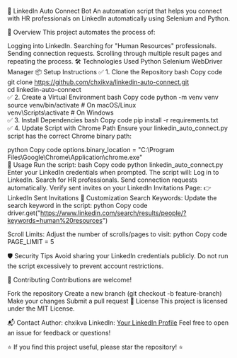 🚀 LinkedIn Auto Connect Bot
An automation script that helps you connect with HR professionals on LinkedIn automatically using Selenium and Python.

📑 Overview
This project automates the process of:

Logging into LinkedIn.
Searching for "Human Resources" professionals.
Sending connection requests.
Scrolling through multiple result pages and repeating the process.
🛠️ Technologies Used
Python
Selenium
WebDriver Manager
📦 Setup Instructions
✅ 1. Clone the Repository
bash
Copy code
git clone https://github.com/chxikva/linkedin-auto-connect.git  
cd linkedin-auto-connect  
✅ 2. Create a Virtual Environment
bash
Copy code
python -m venv venv  
source venv/bin/activate  # On macOS/Linux  
venv\Scripts\activate     # On Windows  
✅ 3. Install Dependencies
bash
Copy code
pip install -r requirements.txt  
✅ 4. Update Script with Chrome Path
Ensure your linkedin_auto_connect.py script has the correct Chrome binary path:

python
Copy code
options.binary_location = "C:\\Program Files\\Google\\Chrome\\Application\\chrome.exe"  
🚀 Usage
Run the script:
bash
Copy code
python linkedin_auto_connect.py  
Enter your LinkedIn credentials when prompted.
The script will:
Log in to LinkedIn.
Search for HR professionals.
Send connection requests automatically.
Verify sent invites on your LinkedIn Invitations Page:
👉 LinkedIn Sent Invitations
🔄 Customization
Search Keywords: Update the search keyword in the script:
python
Copy code
driver.get("https://www.linkedin.com/search/results/people/?keywords=human%20resources")  

Scroll Limits: Adjust the number of scrolls/pages to visit:
python
Copy code
PAGE_LIMIT = 5  

🛡️ Security Tips
Avoid sharing your LinkedIn credentials publicly.
Do not run the script excessively to prevent account restrictions.

🤝 Contributing
Contributions are welcome!

Fork the repository
Create a new branch (git checkout -b feature-branch)
Make your changes
Submit a pull request
📜 License
This project is licensed under the MIT License.

📬 Contact
Author: chxikva
LinkedIn: [Your LinkedIn Profile](https://www.linkedin.com/in/irakli-chkhikvadze-a4972a109/)
Feel free to open an issue for feedback or questions!

⭐ If you find this project useful, please star the repository! ⭐
